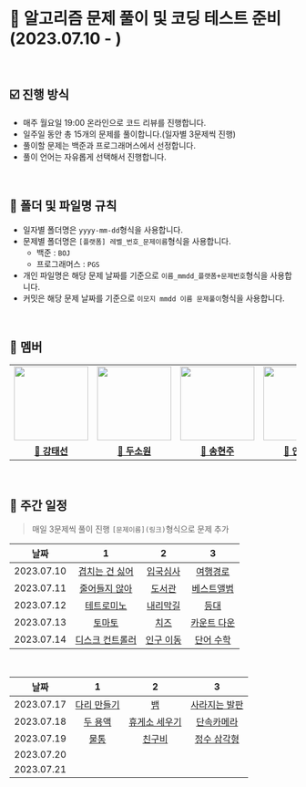 # 💯 알고리즘 문제 풀이 및 코딩 테스트 준비 (2023.07.10 - )

<br />

## ☑️ 진행 방식

- 매주 월요일 19:00 온라인으로 코드 리뷰를 진행합니다.
- 일주일 동안 총 15개의 문제를 풀이합니다.(일자별 3문제씩 진행)
- 풀이할 문제는 백준과 프로그래머스에서 선정합니다.
- 풀이 언어는 자유롭게 선택해서 진행합니다.

<br />

## 📝 폴더 및 파일명 규칙

- 일자별 폴더명은 `yyyy-mm-dd`형식을 사용합니다.
- 문제별 폴더명은 `[플랫폼] 레벨_번호_문제이름`형식을 사용합니다.
  - 백준 : `BOJ`
  - 프로그래머스 : `PGS`
- 개인 파일명은 해당 문제 날짜를 기준으로 `이름_mmdd_플랫폼+문제번호`형식을 사용합니다.
- 커밋은 해당 문제 날짜를 기준으로 `이모지 mmdd 이름 문제풀이`형식을 사용합니다.

<br />

## 🐥 멤버

<table>
 <tr>
    <td align="center"><a href="https://github.com/Taesun0727"><img src="https://avatars.githubusercontent.com/Taesun0727" width="130px;" alt=""></a></td>
    <td align="center"><a href="https://github.com/sw0610"><img src="https://avatars.githubusercontent.com/sw0610" width="130px;" alt=""></a></td>
    <td align="center"><a href="https://github.com/shyunju7"><img src="https://avatars.githubusercontent.com/shyunju7" width="130px;" alt=""></a></td>
    <td align="center"><a href="https://github.com/taebong1012"><img src="https://avatars.githubusercontent.com/taebong1012" width="130px;" alt=""></a></td>
    <td align="center"><a href="https://github.com/Jung-jin-su"><img src="https://avatars.githubusercontent.com/Jung-jin-su" width="130px;" alt=""></a></td>
  </tr>
  <tr>
    <td align="center"><a href="https://github.com/Taesun0727"><b>🦈 강태선</b></a></td>
    <td align="center"><a href="https://github.com/sw0610"><b>🐣 두소원</b></a></td>
    <td align="center"><a href="https://github.com/shyunju7"><b>🐶 송현주</b></a></td>
    <td align="center"><a href="https://github.com/taebong1012"><b>🐳 안태현</b></a></td>
    <td align="center"><a href="https://github.com/Jung-jin-su"><b>🦕 정진수</b></a></td>
  </tr>
</table>

<br/>

## 📅 주간 일정

> 매일 3문제씩 풀이 진행
> `[문제이름](링크)`형식으로 문제 추가

|    날짜    |                                         1                                          |                         2                          |                                        3                                        |
| :--------: | :--------------------------------------------------------------------------------: | :------------------------------------------------: | :-----------------------------------------------------------------------------: |
| 2023.07.10 |              [겹치는 건 싫어](https://www.acmicpc.net/problem/20922)               |  [입국심사](https://www.acmicpc.net/problem/3079)  |   [여행경로](https://school.programmers.co.kr/learn/courses/30/lessons/43164)   |
| 2023.07.11 |               [줄어들지 않아](https://www.acmicpc.net/problem/2688)                |   [도서관](https://www.acmicpc.net/problem/1461)   |  [베스트앨범](https://school.programmers.co.kr/learn/courses/30/lessons/42579)  |
| 2023.07.12 |                [테트로미노](https://www.acmicpc.net/problem/14500)                 |  [내리막길](https://www.acmicpc.net/problem/1520)  |    [등대](https://school.programmers.co.kr/learn/courses/30/lessons/133500)     |
| 2023.07.13 |                   [토마토](https://www.acmicpc.net/problem/7576)                   |    [치즈](https://www.acmicpc.net/problem/2636)    | [카운트 다운](https://school.programmers.co.kr/learn/courses/30/lessons/131129) |
| 2023.07.14 | [디스크 컨트롤러](https://school.programmers.co.kr/learn/courses/30/lessons/42627) | [인구 이동](https://www.acmicpc.net/problem/16234) |                [단어 수학](https://www.acmicpc.net/problem/1339)                |

<br />

|    날짜    |                          1                          |                     2                      |                                        3                                         |
| :--------: | :-------------------------------------------------: | :----------------------------------------: | :------------------------------------------------------------------------------: |
| 2023.07.17 | [다리 만들기](https://www.acmicpc.net/problem/2146) | [뱀](https://www.acmicpc.net/problem/3190) | [사라지는 발판](https://school.programmers.co.kr/learn/courses/30/lessons/92345) |
| 2023.07.18 | [두 용액](https://www.acmicpc.net/problem/2470)   |[휴게소 세우기](https://www.acmicpc.net/problem/1477) | [단속카메라](https://school.programmers.co.kr/learn/courses/30/lessons/42884)|
| 2023.07.19 | [물통](https://www.acmicpc.net/problem/2251) | [친구비](https://www.acmicpc.net/problem/16562) | [정수 삼각형](https://school.programmers.co.kr/learn/courses/30/lessons/43105)|
| 2023.07.20 |                                                     |                                            |                                                                                  |
| 2023.07.21 |                                                     |                                            |                                                                                  |

<br />
